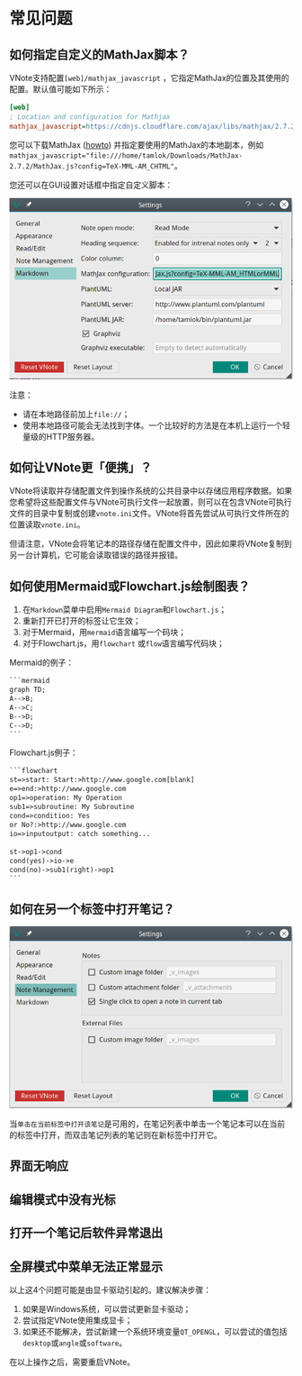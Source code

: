 # 常见问题
## 如何指定自定义的MathJax脚本？
VNote支持配置`[web]/mathjax_javascript` ，它指定MathJax的位置及其使用的配置。默认值可能如下所示：

```ini
[web]
; Location and configuration for Mathjax
mathjax_javascript=https://cdnjs.cloudflare.com/ajax/libs/mathjax/2.7.2/MathJax.js?config=TeX-MML-AM_CHTML
```

您可以下载MathJax ([howto](http://docs.mathjax.org/en/latest/installation.html)) 并指定要使用的MathJax的本地副本，例如`mathjax_javascript="file:///home/tamlok/Downloads/MathJax-2.7.2/MathJax.js?config=TeX-MML-AM_CHTML"`。

您还可以在GUI设置对话框中指定自定义脚本：

![Customize MathJax Script](_v_images/_customizem_1526304904_1519292127.png)

注意：

- 请在本地路径前加上`file://`；
- 使用本地路径可能会无法找到字体。一个比较好的方法是在本机上运行一个轻量级的HTTP服务器。

## 如何让VNote更「便携」？
VNote将读取并存储配置文件到操作系统的公共目录中以存储应用程序数据。如果您希望将这些配置文件与VNote可执行文件一起放置，则可以在包含VNote可执行文件的目录中复制或创建`vnote.ini`文件。VNote将首先尝试从可执行文件所在的位置读取`vnote.ini`。

但请注意，VNote会将笔记本的路径存储在配置文件中，因此如果将VNote复制到另一台计算机，它可能会读取错误的路径并报错。

## 如何使用Mermaid或Flowchart.js绘制图表？
1. 在`Markdown`菜单中启用`Mermaid Diagram`和`Flowchart.js`；
2. 重新打开已打开的标签让它生效；
3. 对于Mermaid，用`mermaid`语言编写一个码块；
4. 对于Flowchart.js，用`flowchart` 或`flow`语言编写代码块；

Mermaid的例子：

    ```mermaid
    graph TD;
    A-->B;
    A-->C;
    B-->D;
    C-->D;
    ```

Flowchart.js例子：

    ```flowchart
    st=>start: Start:>http://www.google.com[blank]
    e=>end:>http://www.google.com
    op1=>operation: My Operation
    sub1=>subroutine: My Subroutine
    cond=>condition: Yes
    or No?:>http://www.google.com
    io=>inputoutput: catch something...

    st->op1->cond
    cond(yes)->io->e
    cond(no)->sub1(right)->op1
    ```

## 如何在另一个标签中打开笔记？
![](_v_images/_1526306088_1492754452.png)

当`单击在当前标签中打开该笔记`是可用的，在笔记列表中单击一个笔记本可以在当前的标签中打开，而双击笔记列表的笔记则在新标签中打开它。

## 界面无响应
## 编辑模式中没有光标
## 打开一个笔记后软件异常退出
## 全屏模式中菜单无法正常显示
以上这4个问题可能是由显卡驱动引起的。建议解决步骤：

1. 如果是Windows系统，可以尝试更新显卡驱动；
2. 尝试指定VNote使用集成显卡；
3. 如果还不能解决，尝试新建一个系统环境变量`QT_OPENGL`，可以尝试的值包括`desktop`或`angle`或`software`。

在以上操作之后，需要重启VNote。